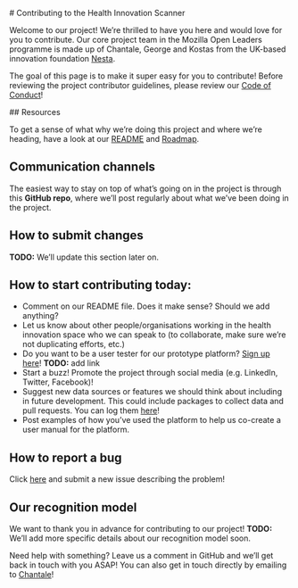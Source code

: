 # Contributing to the Health Innovation Scanner

Welcome to our project! We’re thrilled to have you here and would love for you to contribute. Our core project team in the Mozilla Open Leaders programme is made up of Chantale, George and Kostas from the UK-based innovation foundation [Nesta](https://www.nesta.org.uk).

The goal of this page is to make it super easy for you to contribute! Before reviewing the project contributor guidelines, please review our [Code of Conduct](https://github.com/nestauk/health-innovation-scanner/blob/master/CODE_OF_CONDUCT.md)!

## Resources

To get a sense of what why we’re doing this project and where we’re heading, have a look at our [README](https://github.com/nestauk/health-innovation-scanner/blob/master/README.md) and [Roadmap](https://github.com/nestauk/health-innovation-scanner/blob/master/roadmap.md).

## Communication channels

The easiest way to stay on top of what’s going on in the project is through this **GitHub repo**, where we’ll post regularly about what we’ve been doing in the project.

## How to submit changes

**TODO:** We’ll update this section later on.

## How to start contributing today:
* Comment on our README file. Does it make sense? Should we add anything?
* Let us know about other people/organisations working in the health innovation space who we can speak to (to collaborate, make sure we’re not duplicating efforts, etc.)
* Do you want to be a user tester for our prototype platform? [Sign up here]()! **TODO:** add link
* Start a buzz! Promote the project through social media (e.g. LinkedIn, Twitter, Facebook)!
* Suggest new data sources or features we should think about including in future development. This could include packages to collect data and pull requests. You can log them [here](https://github.com/nestauk/health-innovation-scanner/issues/13)!
* Post examples of how you’ve used the platform to help us co-create a user manual for the platform.

## How to report a bug

Click [here](https://github.com/nestauk/health-innovation-scanner/issues) and submit a new issue describing the problem!

## Our recognition model

We want to thank you in advance for contributing to our project! **TODO:** We’ll add more specific details about our recognition model soon.

Need help with something? Leave us a comment in GitHub and we’ll get back in touch with you ASAP! You can also get in touch directly by emailing to [Chantale](chantale.tippett@nesta.org.uk)!
